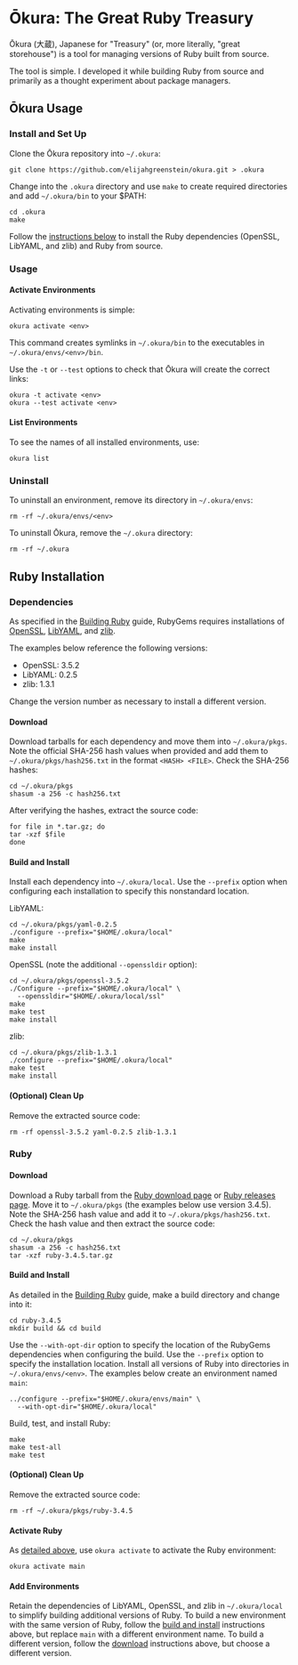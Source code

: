 # Ōkura: The Great Ruby Treasury

Ōkura (大蔵), Japanese for "Treasury" (or, more literally, "great storehouse") is a tool for managing versions of Ruby built from source.

The tool is simple. I developed it while building Ruby from source and primarily as a thought experiment about package managers.

## Ōkura Usage

### Install and Set Up

Clone the Ōkura repository into `~/.okura`:

```
git clone https://github.com/elijahgreenstein/okura.git > .okura
```

Change into the `.okura` directory and use `make` to create required directories and add `~/.okura/bin` to your $PATH:

```
cd .okura
make
```

Follow the [instructions below](#ruby-installation) to install the Ruby dependencies (OpenSSL, LibYAML, and zlib) and Ruby from source.

### Usage

#### Activate Environments

Activating environments is simple:

```
okura activate <env>
```

This command creates symlinks in `~/.okura/bin` to the executables in `~/.okura/envs/<env>/bin`.

Use the `-t` or `--test` options to check that Ōkura will create the correct links:

```
okura -t activate <env>
okura --test activate <env>
```

#### List Environments

To see the names of all installed environments, use:

```
okura list
```

### Uninstall

To uninstall an environment, remove its directory in `~/.okura/envs`:

```
rm -rf ~/.okura/envs/<env>
```

To uninstall Ōkura, remove the `~/.okura` directory:

```
rm -rf ~/.okura
```

## Ruby Installation

### Dependencies

As specified in the [Building Ruby][ruby-building] guide, RubyGems requires installations of [OpenSSL][openssl-download], [LibYAML][libyaml-source], and [zlib][zlib].

The examples below reference the following versions:

- OpenSSL: 3.5.2
- LibYAML: 0.2.5
- zlib: 1.3.1

Change the version number as necessary to install a different version.

#### Download

Download tarballs for each dependency and move them into `~/.okura/pkgs`. Note the official SHA-256 hash values when provided and add them to `~/.okura/pkgs/hash256.txt` in the format `<HASH> <FILE>`. Check the SHA-256 hashes:

```
cd ~/.okura/pkgs
shasum -a 256 -c hash256.txt
```

After verifying the hashes, extract the source code:

```
for file in *.tar.gz; do
tar -xzf $file
done
```

#### Build and Install

Install each dependency into `~/.okura/local`. Use the `--prefix` option when configuring each installation to specify this nonstandard location.

LibYAML:

```
cd ~/.okura/pkgs/yaml-0.2.5
./configure --prefix="$HOME/.okura/local"
make
make install
```

OpenSSL (note the additional `--openssldir` option):

```
cd ~/.okura/pkgs/openssl-3.5.2
./Configure --prefix="$HOME/.okura/local" \
  --openssldir="$HOME/.okura/local/ssl"
make
make test
make install
```

zlib:

```
cd ~/.okura/pkgs/zlib-1.3.1
./configure --prefix="$HOME/.okura/local"
make test
make install
```

#### (Optional) Clean Up

Remove the extracted source code:

```
rm -rf openssl-3.5.2 yaml-0.2.5 zlib-1.3.1
```

### Ruby

#### Download

Download a Ruby tarball from the [Ruby download page][ruby-download] or [Ruby releases page][ruby-releases]. Move it to `~/.okura/pkgs` (the examples below use version 3.4.5). Note the SHA-256 hash value and add it to `~/.okura/pkgs/hash256.txt`. Check the hash value and then extract the source code:

```
cd ~/.okura/pkgs
shasum -a 256 -c hash256.txt
tar -xzf ruby-3.4.5.tar.gz
```

#### Build and Install

As detailed in the [Building Ruby][ruby-building] guide, make a build directory and change into it:

```
cd ruby-3.4.5
mkdir build && cd build
```

Use the `--with-opt-dir` option to specify the location of the RubyGems dependencies when configuring the build. Use the `--prefix` option to specify the installation location. Install all versions of Ruby into directories in `~/.okura/envs/<env>`. The examples below create an environment named `main`:

```
../configure --prefix="$HOME/.okura/envs/main" \
  --with-opt-dir="$HOME/.okura/local"
```

Build, test, and install Ruby:

```
make
make test-all
make test
```

#### (Optional) Clean Up

Remove the extracted source code:

```
rm -rf ~/.okura/pkgs/ruby-3.4.5
```

#### Activate Ruby

As [detailed above](#activate-environments), use `okura activate` to activate the Ruby environment:

```
okura activate main
```

#### Add Environments

Retain the dependencies of LibYAML, OpenSSL, and zlib in `~/.okura/local` to simplify building additional versions of Ruby. To build a new environment with the same version of Ruby, follow the [build and install](#build-and-install) instructions above, but replace `main` with a different environment name. To build a different version, follow the [download](#download) instructions above, but choose a different version.

[libyaml-source]: https://pyyaml.org/wiki/LibYAML "LibYAML"
[openssl-download]: https://github.com/openssl/openssl/releases "OpenSSL Releases"
[ruby-building]: https://docs.ruby-lang.org/en/master/contributing/building_ruby_md.html "Building Ruby"
[ruby-download]: https://www.ruby-lang.org/en/downloads/ "Download Ruby"
[ruby-releases]: https://www.ruby-lang.org/en/downloads/releases/ "Ruby Releases"
[zlib]: https://www.zlib.net/ "zlib"
